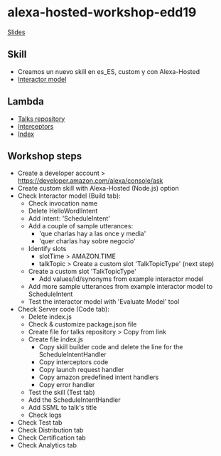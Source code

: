 # alexa-hosted-workshop-edd19

[Slides](https://drive.google.com/open?id=1TRbeftMSemLi5hiHbztedHPEodCN7eka)

## Skill
* Creamos un nuevo skill en es_ES, custom y con Alexa-Hosted
* [Interactor model](https://gist.github.com/kinisoftware/0f99d7c689d257f05f330a0f4189c65c)

## Lambda
* [Talks repository](https://gist.github.com/kinisoftware/57bb77e3f2f8070f0247aa0d7c6aac1a)
* [Interceptors](https://gist.github.com/kinisoftware/bfa5732cbf83f09206c792b5e1c5ea1b)
* [Index](https://gist.github.com/kinisoftware/1e18c7277e090019fd085e14f26dbc6e)

## Workshop steps
* Create a developer account > https://developer.amazon.com/alexa/console/ask
* Create custom skill with Alexa-Hosted (Node.js) option
* Check Interactor model (Build tab):
  * Check invocation name
  * Delete HelloWordlIntent
  * Add intent: 'ScheduleIntent'
  * Add a couple of sample utterances:
    * 'que charlas hay a las once y media'
    * 'quer charlas hay sobre negocio'
  * Identify slots
    * slotTime > AMAZON.TIME
    * talkTopic > Create a custom slot 'TalkTopicType' (next step)
  * Create a custom slot 'TalkTopicType'
    * Add values/id/synonyms from example interactor model
  * Add more sample utterances from example interactor model to ScheduleIntent
  * Test the interactor model with 'Evaluate Model' tool
* Check Server code (Code tab):
  * Delete index.js
  * Check & customize package.json file
  * Create file for talks repository > Copy from link
  * Create file index.js
    * Copy skill builder code and delete the line for the ScheduleIntentHandler
    * Copy interceptors code
    * Copy launch request handler
    * Copy amazon predefined intent handlers
    * Copy error handler
  * Test the skill (Test tab)
  * Add the ScheduleIntentHandler
  * Add SSML to talk's title
  * Check logs
* Check Test tab
* Check Distribution tab
* Check Certification tab
* Check Analytics tab
    
  
  
  
  



